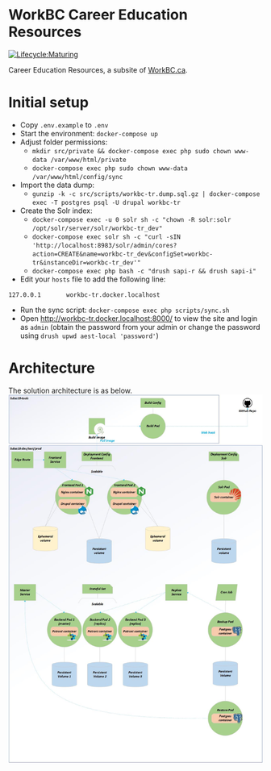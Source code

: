 WorkBC Career Education Resources
===================================

[![Lifecycle:Maturing](https://img.shields.io/badge/Lifecycle-Maturing-007EC6)](https://github.com/bcgov/workbc-tr)

Career Education Resources, a subsite of [WorkBC.ca](https://www.workbc.ca).
# Initial setup
- Copy `.env.example` to `.env`
- Start the environment: `docker-compose up`
- Adjust folder permissions:
  - `mkdir src/private && docker-compose exec php sudo chown www-data /var/www/html/private`
  - `docker-compose exec php sudo chown www-data /var/www/html/config/sync`
- Import the data dump:
  - `gunzip -k -c src/scripts/workbc-tr.dump.sql.gz | docker-compose exec -T postgres psql -U drupal workbc-tr`
- Create the Solr index:
  - `docker-compose exec -u 0 solr sh -c "chown -R solr:solr /opt/solr/server/solr/workbc-tr_dev"`
  - `docker-compose exec solr sh -c "curl -sIN 'http://localhost:8983/solr/admin/cores?action=CREATE&name=workbc-tr_dev&configSet=workbc-tr&instanceDir=workbc-tr_dev'"`
  - `docker-compose exec php bash -c "drush sapi-r && drush sapi-i"`
- Edit your `hosts` file to add the following line:
```
127.0.0.1       workbc-tr.docker.localhost
```
- Run the sync script: `docker-compose exec php scripts/sync.sh`
- Open http://workbc-tr.docker.localhost:8000/ to view the site and login as `admin` (obtain the password from your admin or change the password using `drush upwd aest-local 'password'`)
# Architecture
The solution architecture is as below.
![Architecture](openshift/architecture.jpg)
